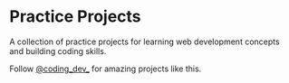 # Practice Projects

A collection of practice projects for learning web development concepts and building coding skills.

Follow [@coding_dev_](https://www.instagram.com/coding_dev_) for amazing projects like this.
